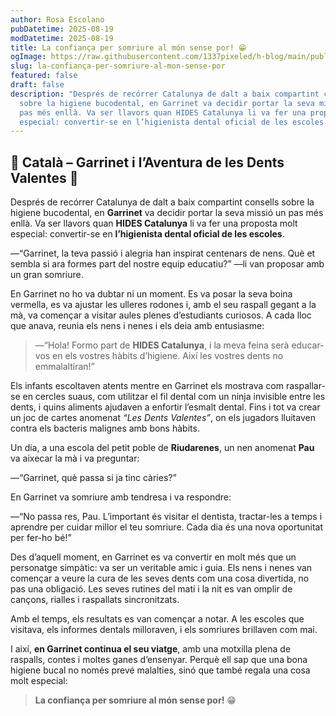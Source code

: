 ```yaml
---
author: Rosa Escolano
pubDatetime: 2025-08-19
modDatetime: 2025-08-19
title: La confiança per somriure al món sense por! 😁
ogImage: https://raw.githubusercontent.com/1337pixeled/h-blog/main/public/assets/garrinet2.webp
slug: la-confiança-per-somriure-al-mon-sense-por
featured: false
draft: false
description: "Després de recórrer Catalunya de dalt a baix compartint consells
  sobre la higiene bucodental, en Garrinet va decidir portar la seva missió un
  pas més enllà. Va ser llavors quan HIDES Catalunya li va fer una proposta molt
  especial: convertir-se en l’higienista dental oficial de les escoles."
---
```

## 🐷 **Català – Garrinet i l’Aventura de les Dents Valentes** 🦷

Després de recórrer Catalunya de dalt a baix compartint consells sobre la higiene bucodental, en **Garrinet** va decidir portar la seva missió un pas més enllà. Va ser llavors quan **HIDES Catalunya** li va fer una proposta molt especial: convertir-se en **l’higienista dental oficial de les escoles**.

—“Garrinet, la teva passió i alegria han inspirat centenars de nens. Què et sembla si ara formes part del nostre equip educatiu?” —li van proposar amb un gran somriure.

En Garrinet no ho va dubtar ni un moment. Es va posar la seva boina vermella, es va ajustar les ulleres rodones i, amb el seu raspall gegant a la mà, va començar a visitar aules plenes d’estudiants curiosos. A cada lloc que anava, reunia els nens i nenes i els deia amb entusiasme:

> —“Hola! Formo part de **HIDES Catalunya**, i la meva feina serà educar-vos en els vostres hàbits d’higiene. Així les vostres dents no emmalaltiran!”

Els infants escoltaven atents mentre en Garrinet els mostrava com raspallar-se en cercles suaus, com utilitzar el fil dental com un ninja invisible entre les dents, i quins aliments ajudaven a enfortir l’esmalt dental. Fins i tot va crear un joc de cartes anomenat _“Les Dents Valentes”_, on els jugadors lluitaven contra els bacteris malignes amb bons hàbits.

Un dia, a una escola del petit poble de **Riudarenes**, un nen anomenat **Pau** va aixecar la mà i va preguntar:

—“Garrinet, què passa si ja tinc càries?”

En Garrinet va somriure amb tendresa i va respondre:

—“No passa res, Pau. L’important és visitar el dentista, tractar-les a temps i aprendre per cuidar millor el teu somriure. Cada dia és una nova oportunitat per fer-ho bé!”

Des d’aquell moment, en Garrinet es va convertir en molt més que un personatge simpàtic: va ser un veritable amic i guia. Els nens i nenes van començar a veure la cura de les seves dents com una cosa divertida, no pas una obligació. Les seves rutines del matí i la nit es van omplir de cançons, rialles i raspallats sincronitzats.

Amb el temps, els resultats es van començar a notar. A les escoles que visitava, els informes dentals milloraven, i els somriures brillaven com mai.

I així, **en Garrinet continua el seu viatge**, amb una motxilla plena de raspalls, contes i moltes ganes d’ensenyar. Perquè ell sap que una bona higiene bucal no només prevé malalties, sinó que també regala una cosa molt especial:

> **La confiança per somriure al món sense por!** 😁
